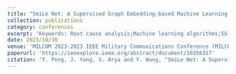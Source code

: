 ```yaml
---
title: "SmiLe Net: A Supervised Graph Embedding-based Machine Learning Approach for NextG Vulnerability Detection"
collection: publications
category: conferences
excerpt: 'Keywords: Root cause analysis;Machine learning algorithms;5G mobile communication;Wireless networks;Machine learning;Fuzzing'
date: 2023/10/30
venue: 'MILCOM 2023-2023 IEEE Military Communications Conference (MILCOM)'
paperurl: 'https://ieeexplore.ieee.org/abstract/document/10356317'
citation: 'Y. Peng, J. Yang, S. Arya and Y. Wang, "SmiLe Net: A Supervised Graph Embedding-based Machine Learning Approach for NextG Vulnerability Detection," MILCOM 2023 - 2023 IEEE Military Communications Conference (MILCOM), Boston, MA, USA, 2023, pp. 554-561, doi: 10.1109/MILCOM58377.2023.10356317.'
---
```

